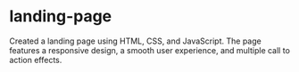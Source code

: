 # landing-page
Created a landing page using HTML, CSS, and JavaScript. 
The page features a responsive design, a smooth user experience, and multiple call to action effects.
